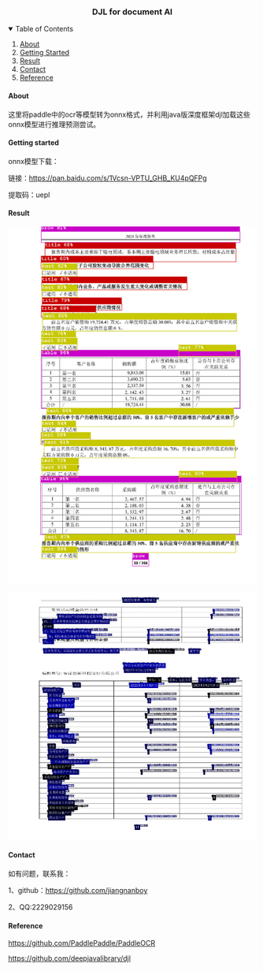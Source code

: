 <h3 align="center">DJL for document AI</h3>

<!-- TABLE OF CONTENTS -->
<details open="open">
  <summary>Table of Contents</summary>
  <ol>
    <li>
      <a href="#about">About</a>
    </li>
    <li>
      <a href="#getting-started">Getting Started</a>
    </li>
    <li>
          <a href="#result">Result</a>
        </li>
    <li>
      <a href="#contact">Contact</a>
    </li>
    <li>
       <a href="#reference">Reference</a>
    </li>
    
  </ol>
</details>

#### About

这里将paddle中的ocr等模型转为onnx格式，并利用java版深度框架djl加载这些onnx模型进行推理预测尝试。

#### Getting started
onnx模型下载：

链接：https://pan.baidu.com/s/1Vcsn-VPTU_GHB_KU4pQFPg
 
提取码：uepl

#### Result
![image](https://raw.githubusercontent.com/jiangnanboy/doc_ai/master/img/layout_result.png)

![image](https://raw.githubusercontent.com/jiangnanboy/doc_ai/master/img/ocr_result.png)


#### Contact
如有问题，联系我：

1、github：https://github.com/jiangnanboy

2、QQ:2229029156

#### Reference
https://github.com/PaddlePaddle/PaddleOCR

https://github.com/deepjavalibrary/djl


